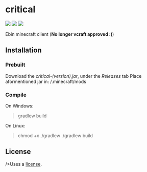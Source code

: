 # critical
![](https://img.shields.io/github/last-commit/AcemThe0/critical?style=flat-square)
![](https://img.shields.io/tokei/lines/github/AcemThe0/critical?style=flat-square)
![](https://img.shields.io/github/languages/code-size/AcemThe0/critical?style=flat-square)

Ebin minecraft client (**No longer vcraft approved :(**)

## Installation
### Prebuilt
  Download the *critical-(version).jar*, under the *Releases* tab
  Place aformentioned jar in: /.minecraft/mods

### Compile
  On Windows:
  > gradlew build

  On Linux:
  > chmod +x ./gradlew
  > ./gradlew build

## License

/>Uses a [license](https://github.com/AcemThe0/critical/blob/master/LICENSE).